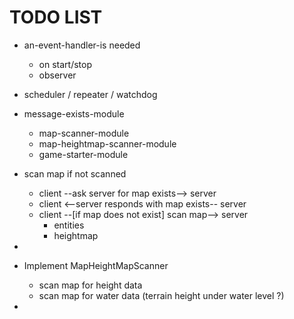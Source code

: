 # TODO LIST

* an-event-handler-is needed
  * on start/stop
  * observer
* scheduler / repeater / watchdog

* message-exists-module
  * map-scanner-module
  * map-heightmap-scanner-module
  * game-starter-module

* scan map if not scanned
  * client --ask server for map exists--> server
  * client <--server responds with map exists-- server
  * client --[if map does not exist] scan map--> server
    * entities
    * heightmap
* 
* Implement MapHeightMapScanner
  * scan map for height data
  * scan map for water data (terrain height under water level ?)
*